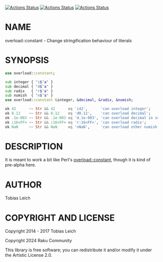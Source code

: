 [![Actions Status](https://github.com/raku-community-modules/overload-constant/actions/workflows/linux.yml/badge.svg)](https://github.com/raku-community-modules/overload-constant/actions) [![Actions Status](https://github.com/raku-community-modules/overload-constant/actions/workflows/macos.yml/badge.svg)](https://github.com/raku-community-modules/overload-constant/actions) [![Actions Status](https://github.com/raku-community-modules/overload-constant/actions/workflows/windows.yml/badge.svg)](https://github.com/raku-community-modules/overload-constant/actions)

NAME
====

overload::constant - Change stringification behaviour of literals

SYNOPSIS
========

```raku
use overload::constant;

sub integer { "i$^a" }
sub decimal { "d$^a" }
sub radix   { "r$^a" }
sub numish  { "n$^a" }
use overload::constant &integer, &decimal, &radix, &numish;

ok 42      ~~ Str && 42      eq 'i42',      'can overload integer';
ok 0.12    ~~ Str && 0.12    eq 'd0.12',    'can overload decimal';
ok .1e-003 ~~ Str && .1e-003 eq 'd.1e-003', 'can overload decimal in scientific notation';
ok :16<FF> ~~ Str && :16<FF> eq 'r:16<FF>', 'can overload radix';
ok NaN     ~~ Str && NaN     eq 'nNaN',     'can overload other numish things';
```

DESCRIPTION
===========

It is meant to work a bit like Perl's [overload::constant](https://perldoc.perl.org/overload#Overloading-Constants), though it is kind of pre-alpha here.

AUTHOR
======

Tobias Leich

COPYRIGHT AND LICENSE
=====================

Copyright 2014 - 2017 Tobias Leich

Copyright 2024 Raku Community

This library is free software; you can redistribute it and/or modify it under the Artistic License 2.0.

